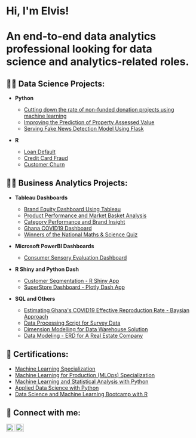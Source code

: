 <h1>Hi, I'm Elvis! 
<br/> 
<br/> 
An end-to-end data analytics professional</a> looking for data science and analytics-related roles.

<h2>👨‍💻 Data Science Projects:</h2>

- <b>Python</b>
  - [Cutting down the rate of non-funded donation projects using machine learning](https://github.com/graphshade/donorschoose.git)
  - [Improving the Prediction of Property Assessed Value](https://github.com/graphshade/boston_house.git)
  - [Serving Fake News Detection Model Using Flask](https://github.com/graphshade/fake_news_detection.git)

- <b>R</b>
  - [Loan Default](https://github.com/graphshade/loan_default.git)
  - [Credit Card Fraud](https://github.com/graphshade/credit_card_fraud.git)
  - [Customer Churn](https://github.com/graphshade/customer_churn.git)


 
<h2>👨‍💻 Business Analytics Projects:</h2>

- <b>Tableau Dashboards</b>
  - [Brand Equity Dashboard Using Tableau](https://github.com/graphshade/brand_disposition_dashboard.git)
  - [Product Performance and Market Basket Analysis](https://github.com/graphshade/market_basket_analysis.git)
  - [Category Performance and Brand Insight](https://github.com/graphshade/category_performance.git)
  - [Ghana COVID19 Dashboard](https://github.com/graphshade/covid19_dashboard.git)
  - [Winners of the National Maths & Science Quiz](https://github.com/graphshade/nmsq.git)

- <b>Microsoft PowerBI Dashboards</b>
  - [Consumer Sensory Evaluation Dashboard](https://github.com/graphshade/consumer_sensory_dashboard.git)

- <b>R Shiny and Python Dash</b>
  - [Customer Segmentation - R Shiny App](https://github.com/graphshade/customer_segmentation_shiny_app.git)
  - [SuperStore Dashboard - Plotly Dash App](https://github.com/graphshade/plotly_dash.git)

  
- <b>SQL and Others</b>
  - [Estimating Ghana's COVID19 Effective Reproduction Rate - Baysian Approach](https://github.com/graphshade/COVID19.git)
  - [Data Processing Script for Survey Data](https://github.com/graphshade/data_processing_script.git)
  - [Dimension Modelling for Data Warehouse Solution](https://github.com/graphshade/dimension_modelling.git)
  - [Data Modeling - ERD for A Real Estate Company](https://github.com/graphshade/real_estate_erd.git)
 
<h2>&#127941 Certifications:</h2>

- [Machine Learning Specialization](https://coursera.org/verify/specialization/FLALJYTL2PYX)
- [Machine Learning for Production (MLOps) Specialization](https://coursera.org/verify/specialization/4U5J3UXFT2Q4)
- [Machine Learning and Statistical Analysis with Python](https://wqu.thedataincubator.com/certificate/5737162104373248)
- [Applied Data Science with Python](https://wqu.thedataincubator.com/certificate/4848143535439872)
- [Data Science and Machine Learning Bootcamp with R](http://ude.my/UC-IPMEEM1N)

<h2> 🤳 Connect with me:</h2>

[<img align="left" alt="ElvisAgbenyega | Twitter" width="22px" src="https://cdn.jsdelivr.net/npm/simple-icons@v3/icons/twitter.svg" />][twitter]
[<img align="left" alt="ElvisAgbenyega | LinkedIn" width="22px" src="https://cdn.jsdelivr.net/npm/simple-icons@v3/icons/linkedin.svg" />][linkedin]


[twitter]: https://twitter.com/graphshade
[linkedin]: https://www.linkedin.com/in/elvis-agbenyega/
